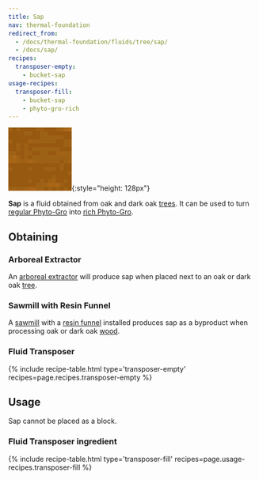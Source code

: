 ```yaml
---
title: Sap
nav: thermal-foundation
redirect_from:
  - /docs/thermal-foundation/fluids/tree/sap/
  - /docs/sap/
recipes:
  transposer-empty:
    - bucket-sap
usage-recipes:
  transposer-fill:
    - bucket-sap
    - phyto-gro-rich
---
```


![Sap](/assets/images/thermal-foundation/sap.gif){:style="height: 128px"}


**Sap** is a fluid obtained from oak and dark oak
[trees](https://minecraft.gamepedia.com/Tree). It can be used to turn [regular
Phyto-Gro](/docs/phyto-gro/) into [rich Phyto-Gro](/docs/rich-phyto-gro/).


Obtaining
---------

### Arboreal Extractor
An [arboreal extractor](/docs/arboreal-extractor/) will produce sap when placed
next to an oak or dark oak [tree](https://minecraft.gamepedia.com/Tree).

### Sawmill with Resin Funnel
A [sawmill](/docs/sawmill/) with a [resin funnel](/docs/augment-resin-funnel/)
installed produces sap as a byproduct when processing oak or dark oak
[wood](https://minecraft.gamepedia.com/Wood).

### Fluid Transposer
{% include recipe-table.html type='transposer-empty' recipes=page.recipes.transposer-empty %}


Usage
-----

Sap cannot be placed as a block.

### Fluid Transposer ingredient
{% include recipe-table.html type='transposer-fill' recipes=page.usage-recipes.transposer-fill %}
